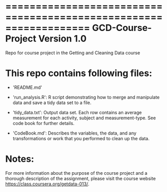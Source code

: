 ==================================================================
GCD-Course-Project
Version 1.0
==================================================================
Repo for course project in the Getting and Cleaning Data course


This repo contains following files:
==================================================================
- 'README.md'

- 'run_analysis.R': R script demonstrating how to merge and manipulate data and save a tidy data set to a file.

- 'tidy_data.txt': Output data set. Each row contains an average measurement for each activity, subject and measurement-type. See code book for further details.

- 'CodeBook.md': Describes the variables, the data, and any transformations or work that you performed to clean up the data.  


Notes:
==================================================================
For more information about the purpose of the course project and a thorough description of the assignment, please visit the course website https://class.coursera.org/getdata-013/.